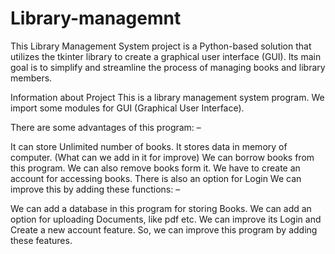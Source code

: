 # Library-managemnt
This Library Management System project is a Python-based solution that utilizes the tkinter library to create a graphical user interface (GUI). Its main goal is to simplify and streamline the process of managing books and library members. 

Information about Project
This is a library management system program. We import some modules for GUI (Graphical User Interface).

There are some advantages of this program: –

It can store Unlimited number of books.
It stores data in memory of computer. (What can we add in it for improve)
We can borrow books from this program.
We can also remove books form it.
We have to create an account for accessing books.
There is also an option for Login
We can improve this by adding these functions: –

We can add a database in this program for storing Books.
We can add an option for uploading Documents, like pdf etc.
We can improve its Login and Create a new account feature.
So, we can improve this program by adding these features.

